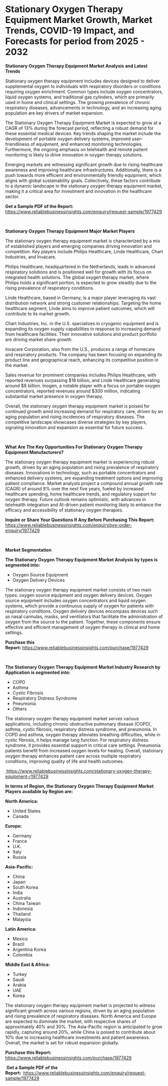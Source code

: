 <p><h1>Stationary Oxygen Therapy Equipment Market Growth, Market Trends, COVID-19 Impact, and Forecasts for period from 2025 - 2032</h1></p><p><strong>Stationary Oxygen Therapy Equipment Market Analysis and Latest Trends</strong></p>
<p><p>Stationary oxygen therapy equipment includes devices designed to deliver supplemental oxygen to individuals with respiratory disorders or conditions requiring oxygen enrichment. Common types include oxygen concentrators, liquid oxygen systems, and traditional gas cylinders, which are primarily used in home and clinical settings. The growing prevalence of chronic respiratory diseases, advancements in technology, and an increasing aging population are key drivers of market expansion.</p><p>The Stationary Oxygen Therapy Equipment Market is expected to grow at a CAGR of 13% during the forecast period, reflecting a robust demand for these essential medical devices. Key trends shaping the market include the development of portable oxygen delivery systems, improved user-friendliness of equipment, and enhanced monitoring technologies. Furthermore, the ongoing emphasis on telehealth and remote patient monitoring is likely to drive innovation in oxygen therapy solutions.</p><p>Emerging markets are witnessing significant growth due to rising healthcare awareness and improving healthcare infrastructures. Additionally, there is a push towards more efficient and environmentally friendly equipment, which aligns with global sustainability goals. Collectively, these factors contribute to a dynamic landscape in the stationary oxygen therapy equipment market, making it a critical area for investment and innovation in the healthcare sector.</p></p>
<p><strong>Get a Sample PDF of the Report:&nbsp;</strong> <a href="https://www.reliablebusinessinsights.com/enquiry/request-sample/1977429?utm_campaign=2310&utm_medium=2&utm_source=Github&utm_content=ia&utm_term=16042025&utm_id=stationary-oxygen-therapy-equipment">https://www.reliablebusinessinsights.com/enquiry/request-sample/1977429</a></p>
<p>&nbsp;</p>
<p><strong>Stationary Oxygen Therapy Equipment Major Market Players</strong></p>
<p><p>The stationary oxygen therapy equipment market is characterized by a mix of established players and emerging companies driving innovation and competition. Key players include Philips Healthcare, Linde Healthcare, Chart Industries, and Invacare. </p><p>Philips Healthcare, headquartered in the Netherlands, leads in advanced respiratory solutions and is positioned well for growth with its focus on integrated health solutions. The global oxygen therapy market, where Philips holds a significant portion, is expected to grow steadily due to the rising prevalence of respiratory conditions.</p><p>Linde Healthcare, based in Germany, is a major player leveraging its vast distribution network and strong customer relationships. Targeting the home healthcare segment, Linde aims to improve patient outcomes, which will contribute to its market growth.</p><p>Chart Industries, Inc. in the U.S. specializes in cryogenic equipment and is expanding its oxygen supply capabilities in response to increasing demand from healthcare facilities. Their innovative solutions and product portfolio are driving market share growth.</p><p>Invacare Corporation, also from the U.S., produces a range of homecare and respiratory products. The company has been focusing on expanding its product line and geographical reach, enhancing its competitive position in the market.</p><p>Sales revenue for prominent companies includes Philips Healthcare, with reported revenues surpassing $18 billion, and Linde Healthcare generating around $8 billion. Inogen, a notable player with a focus on portable oxygen concentrators, reported revenues around $300 million, indicating substantial market presence in oxygen therapy.</p><p>Overall, the stationary oxygen therapy equipment market is poised for continued growth amid increasing demand for respiratory care, driven by an aging population and rising incidences of respiratory diseases. The competitive landscape showcases diverse strategies by key players, signaling innovation and expansion as essential for future success.</p></p>
<p>&nbsp;</p>
<p><strong>What Are The Key Opportunities For Stationary Oxygen Therapy Equipment Manufacturers?</strong></p>
<p><p>The stationary oxygen therapy equipment market is experiencing robust growth, driven by an aging population and rising prevalence of respiratory diseases. Innovations in technology, such as portable concentrators and enhanced delivery systems, are expanding treatment options and improving patient compliance. Market analysts project a compound annual growth rate (CAGR) of around 8% over the next five years, fueled by increased healthcare spending, home healthcare trends, and regulatory support for oxygen therapy. Future outlook remains optimistic, with advances in telehealth integration and AI-driven patient monitoring likely to enhance the efficacy and accessibility of stationary oxygen therapies.</p></p>
<p><strong>Inquire or Share Your Questions If Any Before Purchasing This Report:</strong> <a href="https://www.reliablebusinessinsights.com/enquiry/pre-order-enquiry/1977429?utm_campaign=2310&utm_medium=2&utm_source=Github&utm_content=ia&utm_term=16042025&utm_id=stationary-oxygen-therapy-equipment">https://www.reliablebusinessinsights.com/enquiry/pre-order-enquiry/1977429</a></p>
<p>&nbsp;</p>
<p><strong>Market Segmentation</strong></p>
<p><strong>The Stationary Oxygen Therapy Equipment Market Analysis by types is segmented into:</strong></p>
<p><ul><li>Oxygen Source Equipment</li><li>Oxygen Delivery Devices</li></ul></p>
<p><p>The stationary oxygen therapy equipment market consists of two main types: oxygen source equipment and oxygen delivery devices. Oxygen source equipment includes oxygen concentrators and liquid oxygen systems, which provide a continuous supply of oxygen for patients with respiratory conditions. Oxygen delivery devices encompass devices such as nasal cannulas, masks, and ventilators that facilitate the administration of oxygen from the source to the patient. Together, these components ensure effective and efficient management of oxygen therapy in clinical and home settings.</p></p>
<p><strong>Purchase this Report:&nbsp;</strong><a href="https://www.reliablebusinessinsights.com/purchase/1977429?utm_campaign=2310&utm_medium=2&utm_source=Github&utm_content=ia&utm_term=16042025&utm_id=stationary-oxygen-therapy-equipment">https://www.reliablebusinessinsights.com/purchase/1977429</a></p>
<p>&nbsp;</p>
<p><strong>The Stationary Oxygen Therapy Equipment Market Industry Research by Application is segmented into:</strong></p>
<p><ul><li>COPD</li><li>Asthma</li><li>Cystic Fibrosis</li><li>Respiratory Distress Syndrome</li><li>Pneumonia</li><li>Others</li></ul></p>
<p><p>The stationary oxygen therapy equipment market serves various applications, including chronic obstructive pulmonary disease (COPD), asthma, cystic fibrosis, respiratory distress syndrome, and pneumonia. In COPD and asthma, oxygen therapy alleviates breathing difficulties, while in cystic fibrosis, it helps manage lung function. For respiratory distress syndrome, it provides essential support in critical care settings. Pneumonia patients benefit from increased oxygen levels for healing. Overall, stationary oxygen therapy enhances patient care across multiple respiratory conditions, improving quality of life and health outcomes.</p></p>
<p><a href="https://www.reliablebusinessinsights.com/stationary-oxygen-therapy-equipment-r1977429?utm_campaign=2310&utm_medium=2&utm_source=Github&utm_content=ia&utm_term=16042025&utm_id=stationary-oxygen-therapy-equipment">&nbsp;https://www.reliablebusinessinsights.com/stationary-oxygen-therapy-equipment-r1977429</a></p>
<p><strong>In terms of Region, the Stationary Oxygen Therapy Equipment Market Players available by Region are:</strong></p>
<p>
    <p> <strong> North America: </strong>
        <ul>
            <li>United States</li>
            <li>Canada</li>
        </ul>
        </p> 
    <p> <strong> Europe: </strong>
        <ul>
            <li>Germany</li>
            <li>France</li>
            <li>U.K.</li>
            <li>Italy</li>
            <li>Russia</li>
        </ul>
        </p> 
    <p> <strong> Asia-Pacific: </strong>
        <ul>
            <li>China</li>
            <li>Japan</li>
            <li>South Korea</li>
            <li>India</li>
            <li>Australia</li>
            <li>China Taiwan</li>
            <li>Indonesia</li>
            <li>Thailand</li>
            <li>Malaysia</li>
        </ul>
        </p> 
    <p> <strong> Latin America: </strong>
        <ul>
            <li>Mexico</li>
            <li>Brazil</li>
            <li>Argentina Korea</li>
            <li>Colombia</li>
        </ul>
        </p> 
    <p> <strong> Middle East & Africa: </strong>
        <ul>
            <li>Turkey</li>
            <li>Saudi</li>
            <li>Arabia</li>
            <li>UAE</li>
            <li>Korea</li>
        </ul>
    </p>
    </p>
<p><p>The stationary oxygen therapy equipment market is projected to witness significant growth across various regions, driven by an aging population and rising prevalence of respiratory diseases. North America and Europe are expected to dominate the market, with respective shares of approximately 40% and 30%. The Asia-Pacific region is anticipated to grow rapidly, capturing around 20%, while China is poised to contribute about 10% due to increasing healthcare investments and patient awareness. Overall, the market is set for robust expansion globally.</p></p>
<p><strong>Purchase this Report: </strong><a href="https://www.reliablebusinessinsights.com/purchase/1977429?utm_campaign=2310&utm_medium=2&utm_source=Github&utm_content=ia&utm_term=16042025&utm_id=stationary-oxygen-therapy-equipment">https://www.reliablebusinessinsights.com/purchase/1977429</a></p>
<p>&nbsp;<strong>Get a Sample PDF of the Report:&nbsp;&nbsp;</strong><a href="https://www.reliablebusinessinsights.com/enquiry/request-sample/1977429?utm_campaign=2310&utm_medium=2&utm_source=Github&utm_content=ia&utm_term=16042025&utm_id=stationary-oxygen-therapy-equipment">https://www.reliablebusinessinsights.com/enquiry/request-sample/1977429</a></p>
<p><strong></strong></p>
<p><p></p><p></p><p></p></p>